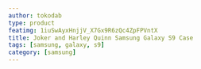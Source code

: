 ```yaml
---
author: tokodab
type: product
featimg: 1iuSwAyxHnjjV_X7Gx9R6zQc4ZpFPVntX
title: Joker and Harley Quinn Samsung Galaxy S9 Case
tags: [samsung, galaxy, s9]
category: [samsung]
---
```

